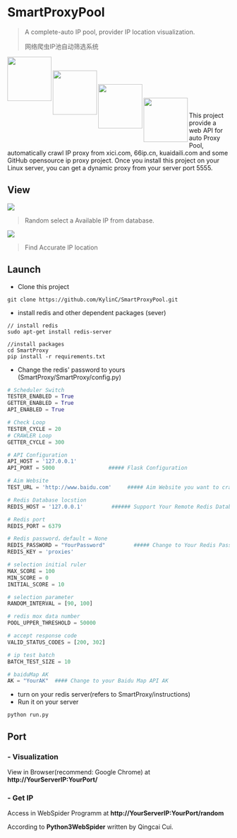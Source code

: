 # SmartProxyPool

>  A complete-auto IP pool, provider IP location visualization. 
>
>  网络爬虫IP池自动筛选系统

<img src='https://img.shields.io/badge/python-3.5.7-blue.svg'  align='left' style=' width:100px'/></br>

<img src='https://img.shields.io/badge/Redis-3.0.6-red'  align='left' style=' width:100px'/></br>

<img src='https://img.shields.io/badge/flask-1.1.1-brightgreen'  align='left' style=' width:100px'/></br>

<img src='https://img.shields.io/badge/jquery-1.11.2-yellowgreen'  align='left' style=' width:100px'/></br>

This project provide a web API for auto Proxy Pool, automatically crawl IP proxy from xici.com, 66ip.cn, kuaidaili.com and some GitHub opensource ip proxy project. Once you install this project on your Linux server, you can get a dynamic proxy from your server port 5555.

## View

![](https://tva1.sinaimg.cn/large/006y8mN6gy1g7zvm610i3j31qb0u0tbk.jpg)

> Random select a Available IP from database. 



![](https://tva1.sinaimg.cn/large/006y8mN6gy1g7zvm59zlsj31qu0u0mzt.jpg)

> Find Accurate IP location



## Launch 

- Clone this project

```
git clone https://github.com/KylinC/SmartProxyPool.git
```

- install redis and other dependent packages (sever)

```
// install redis
sudo apt-get install redis-server

//install packages
cd SmartProxy
pip install -r requirements.txt
```

- Change the redis' password to yours (SmartProxy/SmartProxy/config.py)

```python
# Scheduler Switch
TESTER_ENABLED = True
GETTER_ENABLED = True
API_ENABLED = True

# Check Loop
TESTER_CYCLE = 20
# CRAWLER Loop
GETTER_CYCLE = 300

# API Configuration
API_HOST = '127.0.0.1'
API_PORT = 5000                 ##### Flask Configuration

# Aim Website
TEST_URL = 'http://www.baidu.com'     ##### Aim Website you want to crawler

# Redis Database locstion
REDIS_HOST = '127.0.0.1'         ###### Support Your Remote Redis Database

# Redis port
REDIS_PORT = 6379

# Redis password，default = None
REDIS_PASSWORD = "YourPassword"         ##### Change to Your Redis Password
REDIS_KEY = 'proxies'

# selection initial ruler
MAX_SCORE = 100
MIN_SCORE = 0
INITIAL_SCORE = 10

# selection parameter
RANDOM_INTERVAL = [90, 100]

# redis mox data number
POOL_UPPER_THRESHOLD = 50000

# accept response code
VALID_STATUS_CODES = [200, 302]

# ip test batch
BATCH_TEST_SIZE = 10

# baiduMap AK
AK = "YourAK"  #### Change to your Baidu Map API AK
```

- turn on your redis server(refers to SmartProxy/instructions)
- Run it on your server

```
python run.py
```

## Port

### - Visualization

View in Browser(recommend: Google Chrome) at **http://YourServerIP:YourPort/**

### - Get IP

Access in WebSpider Programm at **http://YourServerIP:YourPort/random**



According to **Python3WebSpider** written by Qingcai Cui.